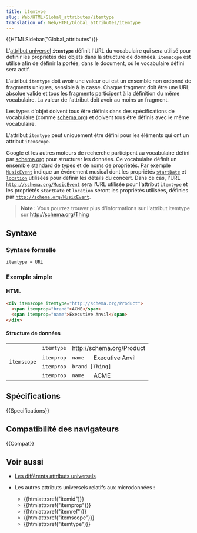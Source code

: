 ```yaml
---
title: itemtype
slug: Web/HTML/Global_attributes/itemtype
translation_of: Web/HTML/Global_attributes/itemtype
---
```


{{HTMLSidebar("Global_attributes")}}

L'[attribut universel](/fr/docs/Web/HTML/Attributs_universels) **`itemtype`** définit l'URL du vocabulaire qui sera utilisé pour définir les propriétés des objets dans la structure de données. `itemscope` est utilisé afin de définir la portée, dans le document, où le vocabulaire défini sera actif.

L'attribut `itemtype` doit avoir une valeur qui est un ensemble non ordonné de fragments uniques, sensible à la casse. Chaque fragment doit être une URL absolue valide et tous les fragments participent à la définition du même vocabulaire. La valeur de l'attribut doit avoir au moins un fragment.

Les types d'objet doivent tous être définis dans des spécifications de vocabulaire (comme [schema.org](http://schema.org/)) et doivent tous être définis avec le même vocabulaire.

L'attribut `itemtype` peut uniquement être défini pour les éléments qui ont un attribut `itemscope`.

Google et les autres moteurs de recherche participent au vocabulaire défini par [schema.org](http://schema.org/) pour structurer les données. Ce vocabulaire définit un ensemble standard de types et de noms de propriétés. Par exemple [`MusicEvent`](http://schema.org/MusicEvent) indique un événement musical dont les propriétés [`startDate`](http://schema.org/startDate) et [`location`](http://schema.org/location) utilisées pour définir les détails du concert. Dans ce cas, l'URL [`http://schema.org/MusicEvent`](http://schema.org/MusicEvent) sera l'URL utilisée pour l'attribut `itemtype` et les propriétés `startDate` et `location` seront les propriétés utilisées, définies par [`http://schema.org/MusicEvent`](http://schema.org/MusicEvent).

> **Note :** Vous pourrez trouver plus d'informations sur l'attribut itemtype sur <http://schema.org/Thing>

## Syntaxe

### Syntaxe formelle

```
itemtype = URL
```

### Exemple simple

#### HTML

```html
<div itemscope itemtype="http://schema.org/Product">
  <span itemprop="brand">ACME</span>
  <span itemprop="name">Executive Anvil</span>
</div>
```

#### Structure de données

<table class="standard-table">
  <tbody>
    <tr>
      <td rowspan="4"><code>itemscope</code></td>
      <td><code>itemtype</code></td>
      <td colspan="2" rowspan="1">http://schema.org/Product</td>
    </tr>
    <tr>
      <td><code>itemprop</code></td>
      <td><code>name</code></td>
      <td>Executive Anvil</td>
    </tr>
    <tr>
      <td><code>itemprop</code></td>
      <td colspan="2" rowspan="1"><code>brand [Thing]</code></td>
    </tr>
    <tr>
      <td><code>itemprop</code></td>
      <td><code>name</code></td>
      <td>ACME</td>
    </tr>
  </tbody>
</table>

## Spécifications

{{Specifications}}

## Compatibilité des navigateurs

{{Compat}}

## Voir aussi

- [Les différents attributs universels](/fr/docs/Web/HTML/Attributs_universels)
- Les autres attributs universels relatifs aux microdonnées :

  - {{htmlattrxref("itemid")}}
  - {{htmlattrxref("itemprop")}}
  - {{htmlattrxref("itemref")}}
  - {{htmlattrxref("itemscope")}}
  - {{htmlattrxref("itemtype")}}
